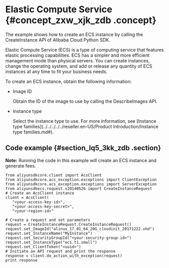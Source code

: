 # Elastic Compute Service {#concept_zxw_xjk_zdb .concept}

The example shows how to create an ECS instance by calling the CreateInstance API of Alibaba Cloud Python SDK.

Elastic Compute Service \(ECS\) is a type of computing service that features elastic processing capabilities. ECS has a simpler and more efficient management mode than physical servers. You can create instances, change the operating system, and add or release any quantity of ECS instances at any time to fit your business needs.

To create an ECS instance, obtain the following information:

-   Image ID

    Obtain the ID of the image to use by calling the DescribeImages API.

-   Instance type

    Select the instance type to use. For more information, see [Instance type families](../../../../../reseller.en-US/Product Introduction/Instance type families.md#).


## Code example {#section_lq5_3kk_zdb .section}

**Note:** Running the code in this example will create an ECS instance and generate fees.

```
from aliyunsdkcore.client import AcsClient
from aliyunsdkcore.acs_exception.exceptions import ClientException
from aliyunsdkcore.acs_exception.exceptions import ServerException
from aliyunsdkecs.request.v20140526 import CreateInstanceRequest
# Create an AcsClient instance
client = AcsClient(
   "<your-access-key-id>",
   "<your-access-key-secret>",
   "<your-region-id>"

# Create a request and set parameters
request = CreateInstanceRequest.CreateInstanceRequest()
request.set_ImageId("alinux_17_01_64_20G_cloudinit_20171222.vhd")
request.set_InstanceName("MyInstance")
request.set_SecurityGroupId("<your-security-group-id>")
request.set_InstanceType("ecs.t1.small")
request.set_ClientToken("<uuid>")
# Initiate an API request and print the response
response = client.do_action_with_exception(request)
print response
```

